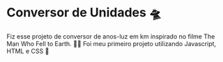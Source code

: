 # Conversor de Unidades 🛸
Fiz esse projeto de conversor de anos-luz em km inspirado no filme The Man Who Fell to Earth. 👨‍🚀
Foi meu primeiro projeto utilizando Javascript, HTML e CSS 🚀

